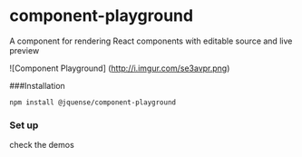 # component-playground
A component for rendering React components with editable source and live preview

![Component Playground]
(http://i.imgur.com/se3avpr.png)


###Installation

```
npm install @jquense/component-playground
```

### Set up

check the demos
